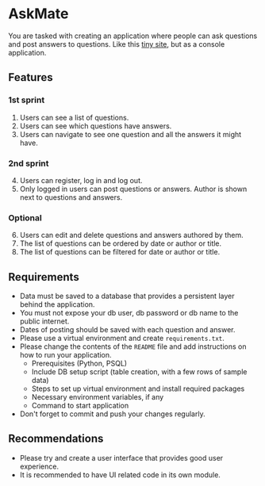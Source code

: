 # AskMate

You are tasked with creating an application where people can ask questions and post answers to questions.
Like this [tiny site](https://stackoverflow.com/questions/19747371/python-exit-commands-why-so-many-and-when-should-each-be-used/),
but as a console application.

## Features

### 1st sprint

1. Users can see a list of questions.
2. Users can see which questions have answers.
3. Users can navigate to see one question and all the answers it might have.

### 2nd sprint

4. Users can register, log in and log out. 
5. Only logged in users can post questions or answers. Author is shown next to questions and answers.

### Optional

6. Users can edit and delete questions and answers authored by them.
7. The list of questions can be ordered by date or author or title.
8. The list of questions can be filtered for date or author or title.

## Requirements

* Data must be saved to a database that provides a persistent layer behind the application.
* You must not expose your db user, db password or db name to the public internet.
* Dates of posting should be saved with each question and answer.
* Please use a virtual environment and create `requirements.txt`.
* Please change the contents of the `README` file and add instructions on how to run your application.
  * Prerequisites (Python, PSQL)
  * Include DB setup script (table creation, with a few rows of sample data)
  * Steps to set up virtual environment and install required packages
  * Necessary environment variables, if any
  * Command to start application
* Don't forget to commit and push your changes regularly.

## Recommendations

* Please try and create a user interface that provides good user experience.
* It is recommended to have UI related code in its own module.
